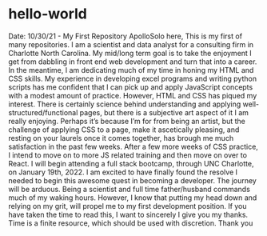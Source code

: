 # hello-world
Date: 10/30/21 - 
My First Repository
ApolloSolo here, 
This is my first of many repositories. I am a scientist and data analyst for a consulting firm in Charlotte North Carolina. My mid/long term goal is to take the enjoyment I get from dabbling in front end web development and turn that into a career. In the meantime, I am dedicating much of my time in honing my HTML and CSS skills. My experience in developing excel programs and writing python scripts has me confident that I can pick up and apply JavaScript concepts with a modest amount of practice. However, HTML and CSS has piqued my interest. There is certainly science behind understanding and applying well-structured/functional pages, but there is a subjective art aspect of it I am really enjoying. Perhaps it’s because I’m for from being an artist, but the challenge of applying CSS to a page, make it ascetically pleasing, and resting on your laurels once it comes together, has brough me much satisfaction in the past few weeks. 
After a few more weeks of CSS practice, I intend to move on to more JS related training and then move on over to React. I will begin attending a full stack bootcamp, through UNC Charlotte, on January 19th, 2022. I am excited to have finally found the resolve I needed to begin this awesome quest in becoming a developer. The journey will be arduous. Being a scientist and full time father/husband commands much of my waking hours. However, I know that putting my head down and relying on my grit, will propel me to my first development position. 
If you have taken the time to read this, I want to sincerely I give you my thanks. Time is a finite resource, which should be used with discretion.
Thank you
